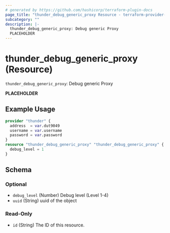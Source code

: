 ```yaml
---
# generated by https://github.com/hashicorp/terraform-plugin-docs
page_title: "thunder_debug_generic_proxy Resource - terraform-provider-thunder"
subcategory: ""
description: |-
  thunder_debug_generic_proxy: Debug generic Proxy
  PLACEHOLDER
---
```


# thunder_debug_generic_proxy (Resource)

`thunder_debug_generic_proxy`: Debug generic Proxy

__PLACEHOLDER__

## Example Usage

```terraform
provider "thunder" {
  address  = var.dut9049
  username = var.username
  password = var.password
}
resource "thunder_debug_generic_proxy" "thunder_debug_generic_proxy" {
  debug_level = 1
}
```

<!-- schema generated by tfplugindocs -->
## Schema

### Optional

- `debug_level` (Number) Debug level (Level 1-4)
- `uuid` (String) uuid of the object

### Read-Only

- `id` (String) The ID of this resource.


